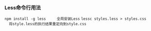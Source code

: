 ### Less命令行用法
`npm install -g less     全局安装Less`
`lessc styles.less > styles.css       将style.less的执行结果重定向到style.css`
